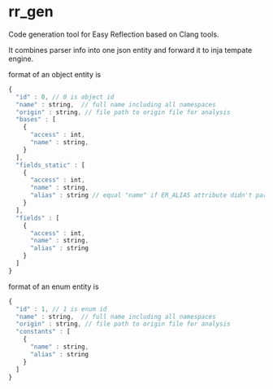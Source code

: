 # rr_gen

Code generation tool for Easy Reflection based on Clang tools.

It combines parser info into one json entity and forward it to inja tempate engine.

format of an object entity is

```js
{
  "id" : 0, // 0 is object id
  "name" : string,  // full name including all namespaces
  "origin" : string, // file path to origin file for analysis
  "bases" : [
    {
      "access" : int,
      "name" : string,
    }
  ],
  "fields_static" : [
    {
      "access" : int,
      "name" : string,
      "alias" : string // equal "name" if ER_ALIAS attribute didn't parse
    }
  ],
  "fields" : [
    {
      "access" : int,
      "name" : string,
      "alias" : string
    }
  ]
}
```

format of an enum entity is

```js
{
  "id" : 1, // 1 is enum id
  "name" : string,  // full name including all namespaces
  "origin" : string, // file path to origin file for analysis
  "constants" : [
    {
      "name" : string,
      "alias" : string
    }
  ]
}
```